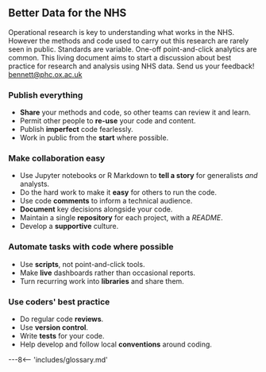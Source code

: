 
## Better Data for the NHS

Operational research is key to understanding what works in the NHS. However the methods and code used to carry out this research are rarely seen in public. Standards are variable. One-off point-and-click analytics are common. This living document aims to start a discussion about best practice for research and analysis using NHS data. Send us your feedback! [bennett@phc.ox.ac.uk](mailto:bennett@phc.ox.ac.uk)

### Publish everything
* **Share** your methods and code, so other teams can review it and learn.
* Permit other people to **re-use** your code and content.
* Publish **imperfect** code fearlessly.
* Work in public from the **start** where possible.


### Make collaboration easy
* Use Jupyter notebooks or R Markdown to **tell a story** for generalists _and_ analysts.
* Do the hard work to make it **easy** for others to run the code.
* Use code **comments** to inform a technical audience.
* **Document** key decisions alongside your code.
* Maintain a single **repository** for each project, with a _README_.
* Develop a **supportive** culture.

### Automate tasks with code where possible
* Use **scripts**, not point-and-click tools.
* Make **live** dashboards rather than occasional reports.
* Turn recurring work into **libraries** and share them.

### Use coders' best practice
* Do regular code **reviews**.
* Use **version control**.
* Write **tests** for your code.
* Help develop and follow local **conventions** around coding.


---8<-- 'includes/glossary.md'
